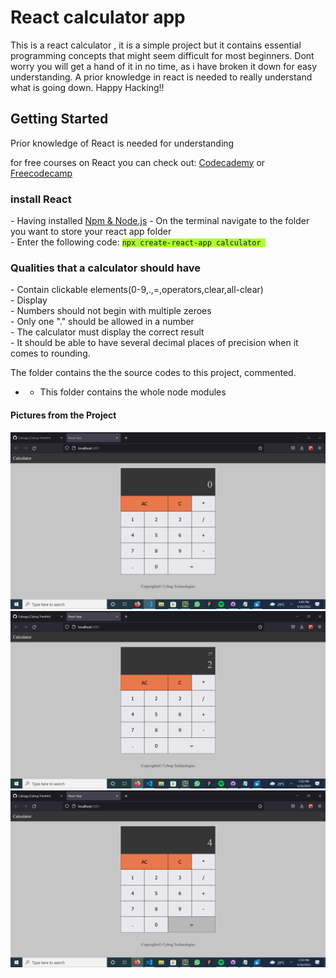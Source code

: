 # React calculator app 
This is a react calculator , it is a simple project but it contains essential programming concepts that might seem difficult for most beginners. 
Dont worry you will get a hand of it in no time,  as i have broken it down for easy understanding.
A prior knowledge in react is needed to really understand what is going down.
Happy Hacking!!

<div>
<h2>Getting Started</h2>
<p>Prior knowledge of React is needed for understanding<p>
<p>for free courses on React you can check out: <a href="https://www.codecademy.com">Codecademy</a> or <a href="https://www.freecodecamp.org">Freecodecamp</a></p>
<h3>install React</h3>
- Having installed  <a href="https://nodejs.org/en/download/">Npm & Node.js</a>
- On the terminal navigate to the folder you want to store your react app folder
<br/>
- Enter the following code:
<code><span style="background:#adff2f;">npx create-react-app calculator </span></code>
</div>
<h3>Qualities that a calculator should have</h3>
- Contain clickable elements(0-9,.,=,operators,clear,all-clear)<br/>
- Display<br/>
- Numbers should not begin with multiple zeroes<br/>
- Only one "." should be allowed in a number<br/>
- The calculator must display the correct result<br/>
- It should be able to have several decimal places of precision when it comes to rounding.<br/>

The folder contains the the source codes to this project, commented.
- - This folder contains the whole node modules

<h4>Pictures from the Project</h4>
<img  src="./public/Screenshot (57).png"/>
<img  src="./public/Screenshot (58).png"/>
<img  src="./public/Screenshot (59).png"/>




